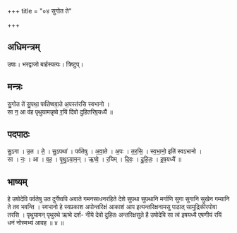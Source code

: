 +++
title = "०४ सुगोत ते"

+++
## अधिमन्त्रम्
उषाः। भरद्वाजो बार्हस्पत्यः। त्रिष्टुप्।

## मन्त्रः
सु॒गोत ते॑ सु॒पथा॒ पर्व॑तेष्ववा॒ते अ॒पस्त॑रसि स्वभानो ।  
सा न॒ आ व॑ह पृथुयामन्नृष्वे र॒यिं दि॑वो दुहितरिष॒यध्यै॑ ॥

## पदपाठः
सु॒ऽगा । उ॒त । ते॒ । सु॒ऽपथा॑ । पर्व॑तेषु । अ॒वा॒ते । अ॒पः । त॒र॒सि॒ । स्व॒भा॒नो॒ इति॑ स्वऽभानो ।  
सा । नः॒ । आ । व॒ह॒ । पृ॒थु॒ऽया॒म॒न् । ऋ॒ष्वे॒ । र॒यिम् । दि॒वः॒ । दु॒हि॒तः॒ । इ॒ष॒यध्यै॑ ॥

## भाष्यम्
हे उषोदेवि पर्वतेषु उत दुर्गेष्वपि अवाते गमनसाधनरहिते देशे सुपथा सुपथानि मर्गाणि सुगा सुगानि सुखेन गम्यानि ते तव भवन्ति । स्वभानो हे स्वप्रकाश अपोन्तरिक्षं आकाशं आप इत्यन्तरिक्षनामसु पाठात् सामुद्रिकीरपोवा तरसि । पृथुयामन् पृथुरथे ऋष्वे दर्श- नीये देवो दुहितः अन्तरिक्षसुते है उषोदेवि सा त्वं इषयध्यै एषणीयं रयिं धनं नोस्मभ्यं आवह ॥ ४ ॥